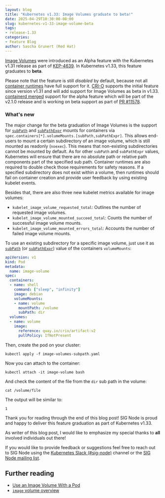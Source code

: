 ```yaml
---
layout: blog
title: "Kubernetes v1.33: Image Volumes graduate to beta!"
date: 2025-04-29T10:30:00-08:00
slug: kubernetes-v1-33-image-volume-beta
tags:
- release-1.33
categories:
- Feature Blog
author: Sascha Grunert (Red Hat)
---
```


[Image Volumes](/blog/2024/08/16/kubernetes-1-31-image-volume-source) were
introduced as an Alpha feature with the Kubernetes v1.31 release as part of
[KEP-4639](https://github.com/kubernetes/enhancements/issues/4639). In Kubernetes v1.33, this feature graduates to **beta**.

Please note that the feature is still _disabled_ by default, because not all
[container runtimes](/docs/setup/production-environment/container-runtimes) have
full support for it. [CRI-O](https://cri-o.io) supports the initial feature since version v1.31 and
will add support for Image Volumes as beta in v1.33.
[containerd merged](https://github.com/containerd/containerd/pull/10579) support
for the alpha feature which will be part of the v2.1.0 release and is working on
beta support as part of [PR #11578](https://github.com/containerd/containerd/pull/11578).

### What's new

The major change for the beta graduation of Image Volumes is the support for
[`subPath`](/docs/concepts/storage/volumes/#using-subpath) and
[`subPathExpr`](/docs/concepts/storage/volumes/#using-subpath-expanded-environment) mounts
for containers via `spec.containers[*].volumeMounts.[subPath,subPathExpr]`. This
allows end-users to mount a certain subdirectory of an image volume, which is
still mounted as readonly (`noexec`). This means that non-existing
subdirectories cannot be mounted by default. As for other `subPath` and
`subPathExpr` values, Kubernetes will ensure that there are no absolute path or
relative path components part of the specified sub path. Container runtimes are
also required to double check those requirements for safety reasons. If a
specified subdirectory does not exist within a volume, then runtimes should fail
on container creation and provide user feedback by using existing kubelet
events.

Besides that, there are also three new kubelet metrics available for image volumes:

- `kubelet_image_volume_requested_total`: Outlines the number of requested image volumes.
- `kubelet_image_volume_mounted_succeed_total`: Counts the number of successful image volume mounts.
- `kubelet_image_volume_mounted_errors_total`: Accounts the number of failed image volume mounts.

To use an existing subdirectory for a specific image volume, just use it as
[`subPath`](/docs/concepts/storage/volumes/#using-subpath) (or
[`subPathExpr`](/docs/concepts/storage/volumes/#using-subpath-expanded-environment))
value of the containers `volumeMounts`:

```yaml
apiVersion: v1
kind: Pod
metadata:
  name: image-volume
spec:
  containers:
  - name: shell
    command: ["sleep", "infinity"]
    image: debian
    volumeMounts:
    - name: volume
      mountPath: /volume
      subPath: dir
  volumes:
  - name: volume
    image:
      reference: quay.io/crio/artifact:v2
      pullPolicy: IfNotPresent
```

Then, create the pod on your cluster:

```shell
kubectl apply -f image-volumes-subpath.yaml
```

Now you can attach to the container:

```shell
kubectl attach -it image-volume bash
```

And check the content of the file from the `dir` sub path in the volume:

```shell
cat /volume/file
```

The output will be similar to:

```none
1
```

Thank you for reading through the end of this blog post! SIG Node is proud and
happy to deliver this feature graduation as part of Kubernetes v1.33.

As writer of this blog post, I would like to emphasize my special thanks to
**all** involved individuals out there!

If you would like to provide feedback or suggestions feel free to reach out
to SIG Node using the [Kubernetes Slack (#sig-node)](https://kubernetes.slack.com/messages/sig-node)
channel or the [SIG Node mailing list](https://groups.google.com/g/kubernetes-sig-node).

## Further reading

- [Use an Image Volume With a Pod](/docs/tasks/configure-pod-container/image-volumes)
- [`image` volume overview](/docs/concepts/storage/volumes/#image)
